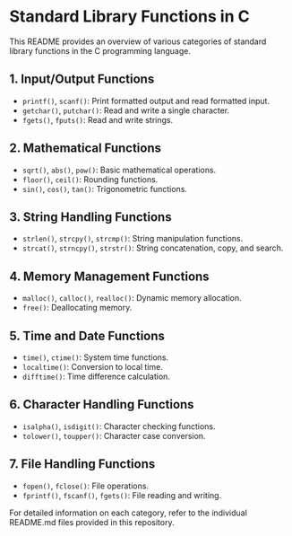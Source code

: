 # Standard Library Functions in C

This README provides an overview of various categories of standard library functions in the C programming language.

## 1. Input/Output Functions
- `printf()`, `scanf()`: Print formatted output and read formatted input.
- `getchar()`, `putchar()`: Read and write a single character.
- `fgets()`, `fputs()`: Read and write strings.

## 2. Mathematical Functions
- `sqrt()`, `abs()`, `pow()`: Basic mathematical operations.
- `floor()`, `ceil()`: Rounding functions.
- `sin()`, `cos()`, `tan()`: Trigonometric functions.

## 3. String Handling Functions
- `strlen()`, `strcpy()`, `strcmp()`: String manipulation functions.
- `strcat()`, `strncpy()`, `strstr()`: String concatenation, copy, and search.

## 4. Memory Management Functions
- `malloc()`, `calloc()`, `realloc()`: Dynamic memory allocation.
- `free()`: Deallocating memory.

## 5. Time and Date Functions
- `time()`, `ctime()`: System time functions.
- `localtime()`: Conversion to local time.
- `difftime()`: Time difference calculation.

## 6. Character Handling Functions
- `isalpha()`, `isdigit()`: Character checking functions.
- `tolower()`, `toupper()`: Character case conversion.

## 7. File Handling Functions
- `fopen()`, `fclose()`: File operations.
- `fprintf()`, `fscanf()`, `fgets()`: File reading and writing.

For detailed information on each category, refer to the individual README.md files provided in this repository.
